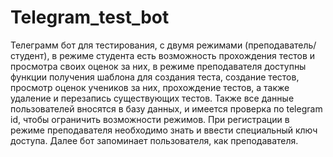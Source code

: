 # Telegram_test_bot
Телеграмм бот для тестирования, с двумя режимами (преподаватель/студент), в режиме студента есть возможность прохождения тестов и просмотра своих оценок за них, в режиме преподавателя доступны функции получения шаблона для создания теста, создание тестов, просмотр оценок учеников за них, прохождение тестов, а также удаление и перезапись существующих тестов. Также все данные пользователей вносятся в базу данных, и имеется проверка по telegram id, чтобы ограничить возможности режимов. При регистрации в режиме преподавателя необходимо знать и ввести специальный ключ доступа. Далее бот запоминает пользователя, как преподавателя.
